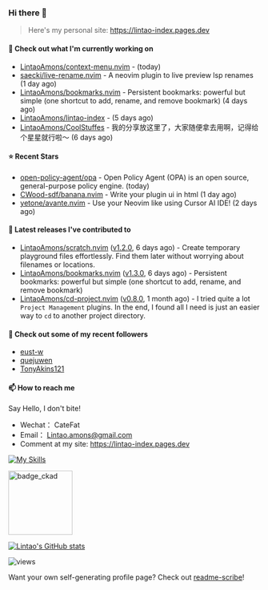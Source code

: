 ### Hi there 👋
> Here's my personal site: https://lintao-index.pages.dev

#### 👷 Check out what I'm currently working on

- [LintaoAmons/context-menu.nvim](https://github.com/LintaoAmons/context-menu.nvim) -  (today)
- [saecki/live-rename.nvim](https://github.com/saecki/live-rename.nvim) - A neovim plugin to live preview lsp renames (1 day ago)
- [LintaoAmons/bookmarks.nvim](https://github.com/LintaoAmons/bookmarks.nvim) - Persistent bookmarks: powerful but simple (one shortcut to add, rename, and remove bookmark) (4 days ago)
- [LintaoAmons/lintao-index](https://github.com/LintaoAmons/lintao-index) -  (5 days ago)
- [LintaoAmons/CoolStuffes](https://github.com/LintaoAmons/CoolStuffes) - 我的分享放这里了，大家随便拿去用啊，记得给个星星就行啦～ (6 days ago)

#### ⭐ Recent Stars

- [open-policy-agent/opa](https://github.com/open-policy-agent/opa) - Open Policy Agent (OPA) is an open source, general-purpose policy engine. (today)
- [CWood-sdf/banana.nvim](https://github.com/CWood-sdf/banana.nvim) - Write your plugin ui in html (1 day ago)
- [yetone/avante.nvim](https://github.com/yetone/avante.nvim) - Use your Neovim like using Cursor AI IDE! (2 days ago)

#### 🔭 Latest releases I've contributed to

- [LintaoAmons/scratch.nvim](https://github.com/LintaoAmons/scratch.nvim) ([v1.2.0](https://github.com/LintaoAmons/scratch.nvim/releases/tag/v1.2.0), 6 days ago) - Create temporary playground files effortlessly. Find them later without worrying about filenames or locations.
- [LintaoAmons/bookmarks.nvim](https://github.com/LintaoAmons/bookmarks.nvim) ([v1.3.0](https://github.com/LintaoAmons/bookmarks.nvim/releases/tag/v1.3.0), 6 days ago) - Persistent bookmarks: powerful but simple (one shortcut to add, rename, and remove bookmark)
- [LintaoAmons/cd-project.nvim](https://github.com/LintaoAmons/cd-project.nvim) ([v0.8.0](https://github.com/LintaoAmons/cd-project.nvim/releases/tag/v0.8.0), 1 month ago) - I tried quite a lot `Project Management` plugins. In the end, I found all I need is just an easier way to `cd` to another project directory.

#### 👯 Check out some of my recent followers

- [eust-w](https://github.com/eust-w)
- [quejuwen](https://github.com/quejuwen)
- [TonyAkins121](https://github.com/TonyAkins121)

#### 📫 How to reach me
Say Hello, I don't bite!

- Wechat： CateFat
- Email： Lintao.amons@gmail.com
- Comment at my site: https://lintao-index.pages.dev

[![My Skills](https://skillicons.dev/icons?i=java,kotlin,spring,vim,kubernetes,docker,aws,bash,python,lua,go,js,ts,react,html,css,jenkins,postgres,mysql,mongodb)](https://skillicons.dev)

<img alt='badge_ckad' src="https://user-images.githubusercontent.com/24785373/206426236-a78f59dc-e6dc-4b92-a0c4-4cd7ab8e3649.png" width="auto" height="128" />

[![Lintao's GitHub stats](https://github-readme-stats.vercel.app/api?username=LintaoAmons)](https://github.com/LintaoAmons/github-readme-stats) 

<img src="https://komarev.com/ghpvc/?username=LintaoAmons" alt="views" />

Want your own self-generating profile page? Check out [readme-scribe](https://github.com/muesli/readme-scribe)!



